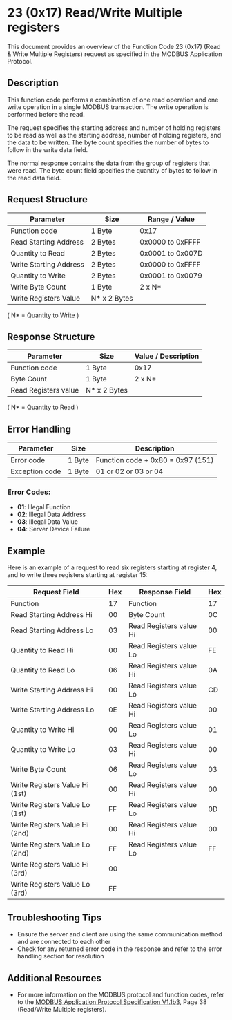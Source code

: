 # 23 (0x17) Read/Write Multiple registers

This document provides an overview of the Function Code 23 (0x17) (Read & Write Multiple Registers) request as specified in the MODBUS Application Protocol.


## Description
This function code performs a combination of one read operation and one write operation in a single MODBUS transaction. The write operation is performed before the read.

The request specifies the starting address and number of holding registers to be read as well as the starting address, number of holding registers, and the data to be written. The byte count specifies the number of bytes to follow in the write data field.

The normal response contains the data from the group of registers that were read. The byte count field specifies the quantity of bytes to follow in the read data field.


## Request Structure
| Parameter              | Size         | Range / Value            |
|------------------------|--------------|--------------------------|
| Function code          | 1 Byte       | 0x17                     |
| Read Starting Address  | 2 Bytes      | 0x0000 to 0xFFFF         |
| Quantity to Read       | 2 Bytes      | 0x0001 to 0x007D         |
| Write Starting Address | 2 Bytes      | 0x0000 to 0xFFFF         |
| Quantity to Write      | 2 Bytes      | 0x0001 to 0x0079         |
| Write Byte Count       | 1 Byte       | 2 x N*                   |
| Write Registers Value  | N* x 2 Bytes |                          |
( N* = Quantity to Write )

## Response Structure
| Parameter            | Size         | Value / Description    |
|----------------------|--------------|------------------------|
| Function code        | 1 Byte       | 0x17                   |
| Byte Count           | 1 Byte       | 2 x N*                 |
| Read Registers value | N* x 2 Bytes |                        |
( N* = Quantity to Read )

## Error Handling
| Parameter      | Size    | Description                       |
|----------------|---------|-----------------------------------|
| Error code     | 1 Byte  | Function code + 0x80 = 0x97 (151) |
| Exception code | 1 Byte  | 01 or 02 or 03 or 04              |

### Error Codes:
- **01**: Illegal Function
- **02**: Illegal Data Address
- **03**: Illegal Data Value
- **04**: Server Device Failure


## Example
Here is an example of a request to read six registers starting at register 4, and to write three
registers starting at register 15:

| Request Field                  | Hex | Response Field             | Hex |
|--------------------------------|-----|----------------------------|-----|
| Function                       | 17  | Function                   | 17  |
| Read Starting Address Hi       | 00  | Byte Count                 | 0C  |
| Read Starting Address Lo       | 03  | Read Registers value Hi    | 00  |
| Quantity to Read Hi            | 00  | Read Registers value Lo    | FE  |
| Quantity to Read Lo            | 06  | Read Registers value Hi    | 0A  |
| Write Starting Address Hi      | 00  | Read Registers value Lo    | CD  |
| Write Starting Address Lo      | 0E  | Read Registers value Hi    | 00  |
| Quantity to Write Hi           | 00  | Read Registers value Lo    | 01  |
| Quantity to Write Lo           | 03  | Read Registers value Hi    | 00  |
| Write Byte Count               | 06  | Read Registers value Lo    | 03  |
| Write Registers Value Hi (1st) | 00  | Read Registers value Hi    | 00  |
| Write Registers Value Lo (1st) | FF  | Read Registers value Lo    | 0D  |
| Write Registers Value Hi (2nd) | 00  | Read Registers value Hi    | 00  |
| Write Registers Value Lo (2nd) | FF  | Read Registers value Lo    | FF  |
| Write Registers Value Hi (3rd) | 00  |                            |     |
| Write Registers Value Lo (3rd) | FF  |                            |     |


## Troubleshooting Tips
- Ensure the server and client are using the same communication method and are connected to each other
- Check for any returned error code in the response and refer to the error handling section for resolution


## Additional Resources
- For more information on the MODBUS protocol and function codes, refer to the [MODBUS Application Protocol Specification V1.1b3](https://modbus.org/docs/Modbus_Application_Protocol_V1_1b3.pdf), Page 38 (Read/Write Multiple registers).
